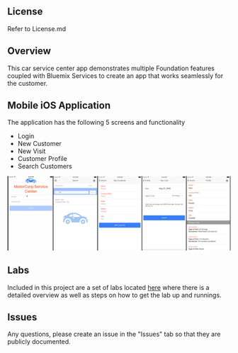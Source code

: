 ## License

Refer to License.md

## Overview
This car service center app demonstrates multiple Foundation features coupled with Bluemix Services to create an app that works seamlessly for the customer.

## Mobile iOS Application

The application has the following 5 screens and functionality
 * Login
 * New Customer
 * New Visit
 * Customer Profile
 * Search Customers

![screenstory](screenstory.png)

## Labs
Included in this project are a set of labs located [here](/Lab/Readme.md) where there is a detailed overview as well as steps on how to get the lab up and runnings.

## Issues
Any questions, please create an issue in the "Issues" tab so that they are publicly documented.
